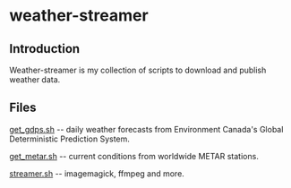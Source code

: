 # weather-streamer

## Introduction

Weather-streamer is my collection of scripts to download and publish weather data.

## Files

[get_gdps.sh](https://github.com/geographyclub/weather-streamer/blob/master/get_gdps.sh) -- daily weather forecasts from Environment Canada's Global Deterministic Prediction System.

[get_metar.sh](https://github.com/geographyclub/weather-streamer/blob/master/get_metar.sh) -- current conditions from worldwide METAR stations.

[streamer.sh](https://github.com/geographyclub/weather-streamer/blob/master/streamer.sh) -- imagemagick, ffmpeg and more.
